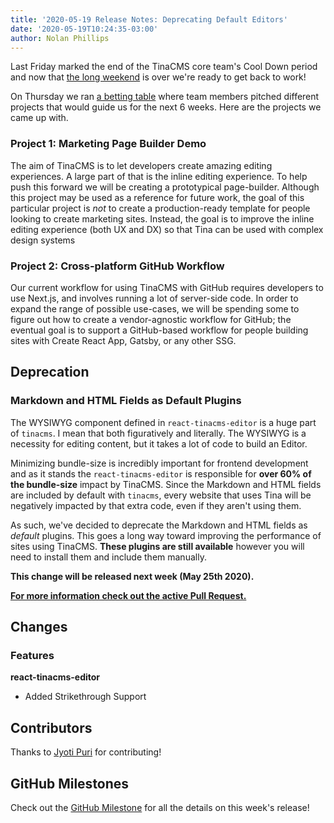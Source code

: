 ```yaml
---
title: '2020-05-19 Release Notes: Deprecating Default Editors'
date: '2020-05-19T10:24:35-03:00'
author: Nolan Phillips
---
```

Last Friday marked the end of the TinaCMS core team's Cool Down period and now that [the long weekend](https://en.wikipedia.org/wiki/Victoria_Day "Victoria Day") is over we're ready to get back to work!

On Thursday we ran [a betting table](https://basecamp.com/shapeup/2.2-chapter-08#the-betting-table "Shape Up: Chapter 8") where team members pitched different projects that would guide us for the next 6 weeks. Here are the projects we came up with.

### Project 1: Marketing Page Builder Demo

The aim of TinaCMS is to let developers create amazing editing experiences. A large part of that is the inline editing experience. To help push this forward we will be creating a prototypical page-builder. Although this project may be used as a reference for future work, the goal of this particular project is _not_ to create a production-ready template for people looking to create marketing sites. Instead, the goal is to improve the inline editing experience (both UX and DX) so that Tina can be used with complex design systems

### Project 2: Cross-platform GitHub Workflow

Our current workflow for using TinaCMS with GitHub requires developers to use Next.js, and involves running a lot of server-side code. In order to expand the range of possible use-cases, we will be spending some to figure out how to create a vendor-agnostic workflow for GitHub; the eventual goal is to support a GitHub-based workflow for people building sites with Create React App, Gatsby, or any other SSG.

## Deprecation

### Markdown and HTML Fields as Default Plugins

The WYSIWYG component defined in `react-tinacms-editor` is a huge part of `tinacms`. I mean that both figuratively and literally. The WYSIWYG is a necessity for editing content, but it takes a lot of code to build an Editor.

Minimizing bundle-size is incredibly important for frontend development and as it stands the `react-tinacms-editor` is responsible for **over 60% of the bundle-size** impact by TinaCMS. Since the Markdown and HTML fields are included by default with `tinacms`, every website that uses Tina will be negatively impacted by that extra code, even if they aren't using them.

As such, we've decided to deprecate the Markdown and HTML fields as _default_ plugins. This goes a long way toward improving the performance of sites using TinaCMS. **These plugins are still available** however you will need to install them and include them manually.

**This change will be released next week (May 25th 2020).**

[**For more information check out the active Pull Request.**](https://github.com/tinacms/tinacms/pull/1134)

## Changes

### Features

**react-tinacms-editor**

* Added Strikethrough Support

## Contributors

Thanks to [Jyoti Puri]() for contributing!

## GitHub Milestones

Check out the [GitHub Milestone](https://github.com/tinacms/tinacms/milestone/23?closed=1) for all the details on this week's release!